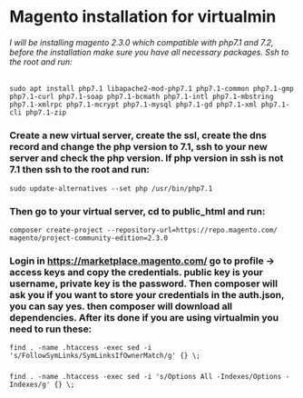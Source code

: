 # Magento installation for virtualmin
###### I will be installing magento 2.3.0 which compatible with php7.1 and 7.2, before the installation make sure you have all necessary packages. Ssh to the root and run:
`sudo apt install php7.1 libapache2-mod-php7.1 php7.1-common php7.1-gmp php7.1-curl php7.1-soap php7.1-bcmath php7.1-intl php7.1-mbstring php7.1-xmlrpc php7.1-mcrypt php7.1-mysql php7.1-gd php7.1-xml php7.1-cli php7.1-zip`

### Create a new virtual server, create the ssl, create the dns record and change the php version to 7.1, ssh to your new server and check the php version. If php version in ssh is not 7.1 then ssh to the root and run:

`sudo update-alternatives --set php /usr/bin/php7.1`

### Then go to your virtual server, cd to public_html and run:
`composer create-project --repository-url=https://repo.magento.com/ magento/project-community-edition=2.3.0`

### Login in https://marketplace.magento.com/ go to profile -> access keys and copy the credentials. public key is your username, private key is the password. Then composer will ask you if you want to store your credentials in the auth.json, you can say yes. then composer will download all dependencies. After its done if you are using virtualmin you need to run these:
`find . -name .htaccess -exec sed -i 's/FollowSymLinks/SymLinksIfOwnerMatch/g' {} \;`
###
`find . -name .htaccess -exec sed -i 's/Options All -Indexes/Options -Indexes/g' {} \;`

